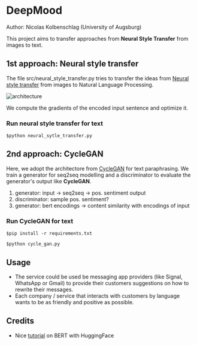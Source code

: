 # DeepMood

Author: Nicolas Kolbenschlag (University of Augsburg)

This project aims to transfer approaches from **Neural Style Transfer** from images to text.

## 1st approach: Neural style transfer

The file src/neural_style_transfer.py tries to transfer the ideas from [Neural style transfer](https://arxiv.org/abs/1508.06576) from images to Natural Language Processing.

![architecture](https://github.com/nicolaskolbenchlag/DeepMood/blob/main/images/Architecture.png)

We compute the gradients of the encoded input sentence and optimize it.

### Run neural style transfer for text

```shell
$python neural_sytle_transfer.py
```

## 2nd approach: CycleGAN

Here, we adopt the architectore from [CycleGAN](https://junyanz.github.io/CycleGAN/) for text paraphrasing.
We train a generator for seq2seq modelling and a discriminator to evaluate the generator's output like **CycleGAN**.

1. generator: input -> seq2seq -> pos. sentiment output
2. discriminator: sample pos. sentiment?
3. generator: bert encodings -> content similarity with encodings of input

### Run CycleGAN for text

```shell
$pip install -r requirements.txt
```

```shell
$python cycle_gan.py
```

## Usage

* The service could be used be messaging app providers (like Signal, WhatsApp or Gmail) to provide their customers suggestions on how to rewrite their messages.
* Each company / service that interacts with customers by language wants to be as friendly and positive as possible.

## Credits

* Nice [tutorial](https://curiousily.com/posts/sentiment-analysis-with-bert-and-hugging-face-using-pytorch-and-python/) on BERT with HuggingFace
